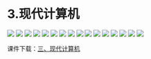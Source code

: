 # 3.现代计算机

![](/assets/p70.png)
![](/assets/p71.png)
![](/assets/p72.png)
![](/assets/p73.png)
![](/assets/p74.png)
![](/assets/p75.png)
![](/assets/p76.png)
![](/assets/p77.png)
![](/assets/p78.png)
![](/assets/p79.png)
![](/assets/p80.png)
![](/assets/p81.png)
![](/assets/p82.png)
![](/assets/p83.png)
![](/assets/p84.png)
![](/assets/p85.png)

课件下载：[三、现代计算机](https://github.com/kinggolzu/Introduction-to-Computer/blob/master/courseware/6.现代计算机.pptx?raw=true)